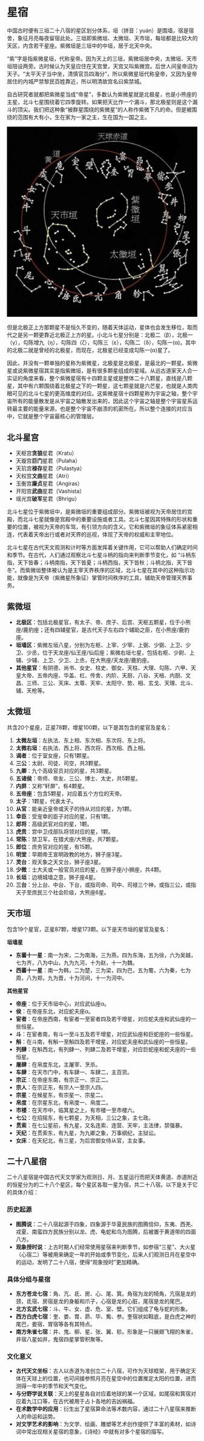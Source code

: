 # 星宿

中国古时便有三垣二十八宿的星区划分体系，垣（拼音：yuán）是围墙，宿是宿舍，象征月亮每夜留宿此处。三垣即紫微垣、太微垣、天市垣，每垣都是比较大的天区，内含若干星座。紫微垣是三垣中的中垣，居于北天中央。

“紫”字是指紫微星垣，代称皇帝。因为天上的三垣，紫微垣居中央，太微垣、天市垣陪设两旁。古时候认为天皇应住在天宫里，天宫又叫紫微宫。后世人间皇帝诩为天子。“太平天子当中坐，清慎官员四海分”，所以紫微星垣代称皇帝，又因为皇帝居住的内城严禁黎民百姓靠近，所以明清故宫名曰紫禁城。

自古研究者就都把紫微星当成“帝星”，多数认为紫微星就是北极星，也是小熊座的主星，北斗七星围绕着它四季旋转。如果把天比作一个漏斗，那北极星则是这个漏斗的顶尖。我们把这种象“被群星围绕的紫微星”的人称作紫微下凡的命。但是被围绕的范围有大有小，生在家为一家之主，生在国为一国之主。

![三垣二十八宿](assets/2dn-one-0000xingxiu-001.png)

但是北极正上方那颗星不是恒久不变的，随着天体运动，星体也会发生移位，取而代之是另一颗更靠近北极正上方的星。小北斗七星分别是：北极二（β），北极一（γ），勾陈增九（η），勾陈四（ζ），勾陈三（ε），勾陈二（δ），勾陈一(α)。其中的北极二就是曾经的北极星，而现在，北极星已经变成勾陈一(α)星了。

因此，并没有一颗单独的星称为紫微星，北极星是北极星，是最北的一颗星。紫微星或说紫微星宿其实是指紫微垣，是有很多颗星组成的星域。从远古道家天人合一实证的角度来看，整个紫微星宿有十四颗主星或是整体二十八颗星，直线是八颗星，其中有六颗围绕着北极星之下的一颗星，这七颗星就是六芒星，也就是人类肉眼可见的北斗七星的更高维度的对应。这紫微星宿十四颗星称为宇宙之轴，整个宇宙所有的能量散发是从宇宙之轴散发出来的，因此这个宇宙之轴是整个宇宙星系运转最主要的能量来源，也是整个宇宙不崩溃的机密所在。所以整个连接的对应当中，它就是整个宇宙最核心的管理层。


## 北斗星宫

- 天枢宫**贪狼**星君（Kratu）
- 天璇宫**巨门**星君（Pulaha）
- 天玑宫**禄存**星君（Pulastya）
- 天权宫**文曲**星君（Atri）
- 玉衡宫**廉贞**星君（Angiras）
- 开阳宫**武曲**星君（Vashista）
- 瑶光宫**破军**星君（Bhrigu）

北斗七星位于紫微垣中，是紫微垣的重要组成部分。紫微垣被视为天帝居住的宫殿，而北斗七星就像是宫殿中的重要设施或者工具。北斗七星因其特殊的形状和重要的位置，被视为天帝的车驾，有引领方向的含义。它和紫微垣的象征体系紧密相连，代表着天帝出行或者对天界的巡视，体现了天帝的权威和主宰地位。

北斗七星在古代天文观测和计时等方面发挥着关键作用，它可以帮助人们确定时间和季节。在古代，人们通过观察北斗七星斗柄的指向来判断季节变化，如 “斗柄东指，天下皆春；斗柄南指，天下皆夏；斗柄西指，天下皆秋；斗柄北指，天下皆冬”。而紫微垣整体被认为是主宰天界秩序的区域，北斗七星在其中的这种指示功能，就像是为天帝（紫微星所象征）掌管时间秩序的工具，辅助天帝管理天界事务。

## 紫微垣

- **北极区**：包括北极星官，有太子、帝、庶子、后宫、天枢五颗星，位于小熊座/鹿豹座；还有四辅星官，是古代天子左右四个辅助之臣，在小熊座/鹿豹座。
- **垣墙区**：紫微左垣八星，分别为左枢、上宰、少宰、上弼、少弼、上卫、少卫、少丞，位于天龙座/仙王座/仙后座；紫微右垣七星，包括右枢、少尉、上辅、少辅、上卫、少卫、上丞，在大熊座/天龙座/鹿豹座。
- **其他星官**：有阴德、尚书、女史、柱史、御女、天柱、大理、勾陈、六甲、天皇大帝、五帝内座、华盖、杠、传舍、内阶、天厨、八谷、天棓、内厨、文昌、三师、三公、天床、太尊、天牢、太阳守、势、相、玄戈、天理、北斗、辅、天枪等。

## 太微垣

共含20个星座，正星78颗，增星100颗，以下是其包含的星官及星名：
1. **太微左垣**：左执法、东上相、东次相、东次将、东上将。
2. **太微右垣**：右执法、西上将、西次将、西次相、西上相。
3. **谒者**：位于室女座，只有1颗星。
4. **三公**：太尉、司徒、司空，共3颗星。
5. **九卿**：九个高级官员对应的星，共3颗星。
6. **五诸侯**：帝师、帝友、三公、博士、太史，共5颗星。
7. **内屏**：又称“轩屏”，有4颗星。
8. **五帝座**：包含5颗星，对应着五个方位的天帝。
9. **太子**：1颗星，代表太子。
10. **从官**：能亲近皇帝或天子的侍从对应的星，为1颗。
11. **幸臣**：受宠幸的臣子对应的星，只有1颗。
12. **郎将**：高级武官对应的星，1颗。
13. **虎贲**：宫中卫戍部队将领对应的星，1颗。
14. **常陈**：禁卫军，在猎犬座/大熊座，共7颗星。
15. **郎位**：庶务官对应的星，有15颗。
16. **明堂**：早期帝王宣明政教的地方，狮子座3星。
17. **灵台**：观天象之天文台，狮子座3星。
18. **少微**：士大夫或一般官员对应的星，在狮子座/小狮座，共4颗。
19. **长垣**：边境城墙之意，狮子座4星。
20. **三台**：分上台、中台、下台，或指司命、司中、司禄三个神，或指三公，或指天子至庶民三个社会阶级，大熊座6星。

## 天市垣

包含19个星官，正星87颗，增星173颗。以下是天市垣的星官及星名：

**垣墙星**

- **东蕃十一星**：南一为宋，二为南海，三为燕，四为东海，五为徐，六为吴越，七为齐，八为中山，九为九河，十为赵，十一为魏。
- **西蕃十一星**：南一为韩，二为楚，三为梁，四为巴，五为蜀，六为秦，七为周，八为郑，九为晋，十为河间，十一为河中。

**其他星官**

- **帝座**：位于天市垣中心，对应武仙座α。
- **侯**：在帝座东北，对应蛇夫座α。
- **宦者**：在帝座西南，有宦者一至宦者四及若干增星，对应蛇夫座和武仙座的一些恒星。
- **斗**：在宦者南，有斗一至斗五及若干增星，对应武仙座和巨蛇座的一些恒星。
- **斛**：在斗南，有斛一至斛四及若干增星，对应蛇夫座和武仙座的一些恒星。
- **列肆**：在斛西北，有列肆一、列肆二及若干增星，对应巨蛇座和蛇夫座的一些恒星。
- **屠肆**：在帛度东北，主屠宰、烹杀。
- **车肆**：在天市门中，有车肆一、车肆二，主百货。
- **宗正**：在帝座东南，有宗正一、宗正二。
- **宗人**：在宗正东，有宗人一至宗人四。
- **宗星**：在候星东，有宗星一、宗星二。
- **帛度**：在宗星东北，有帛度一、帛度二。
- **市楼**：在天市中，临箕星之上，有市楼一至市楼六。
- **七公**：在招摇东，有七颗星，为天相，三公之象，主七政。
- **贯索**：在七公星前，有九星，又名连索、连营、天牢，主法律，禁强暴。
- **天纪**：在贯索东，有九星，为九卿之象，万事纲纪，主狱讼。
- **女床**：在天纪北，有三星，为后宫御女侍从官，主女事。



## 二十八星宿

二十八星宿是中国古代天文学家为观测日、月、五星运行而把天体黄道、赤道附近的恒星分为的二十八个星区，每个星区各取一星为宿，共二十八宿。以下是关于它的具体介绍：

### 历史起源
- **图腾说**：二十八宿起源于四象，四象源于华夏民族的图腾信仰，东夷、西羌、戎夏、南蛮四方民族分别以龙、虎、龟蛇和鸟为图腾，后被置于黄道带的四面八方。
- **观象授时说**：上古时期人们经常使用星宿来判断季节，如参宿“三星”、大火星（心宿二）等被用来确定一年的开始或季节变化，后来人们观测日月在星空中的运动，发明了二十八宿，使得“观象授时”更加精确。

### 具体分组与星宿
- **东方苍龙七宿**：角、亢、氐、房、心、尾、箕。角宿为龙的犄角，亢宿是龙的颈，氐宿、房宿是龙的身躯和爪子，心宿是龙的心脏，尾宿是龙的尾巴。
- **北方玄武七宿**：斗、牛、女、虚、危、室、壁。它们组成了龟与蛇的形象。
- **西方白虎七宿**：奎、娄、胃、昴、毕、觜、参。奎宿状如鞋底，是白虎之神的尾巴，娄宿、胃宿等各有其特点。
- **南方朱雀七宿**：井、鬼、柳、星、张、翼、轸。形象是一只展翅飞翔的朱雀，井宿八星如井，鬼宿四星掌管积聚等。

### 文化意义
- **古代天文坐标**：古人以赤道为准创立二十八宿，可作为天球框架，用于确定天体在天球上的位置，也可间接参照月亮在星空中的位置推定太阳的位置，进而测得一年中的季节和天气变化。
- **与分野学说关联**：天上的星星各自对应着地球的某一个区域，如尾宿和箕宿对应着九江口等，在古代被用于占卜各地的吉凶祸福。
- **在术数学中的应用**：衍生出了星宿算命法等术数内容，通过二十八星宿来推断人的命运和运势。
- **对文学艺术的影响**：为文学、绘画、雕塑等艺术创作提供了丰富的素材，如诗词中常出现相关星宿的意象，《诗经》中就有对多个星宿的描写。 


